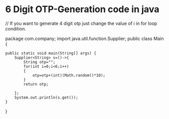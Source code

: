# 6  Digit OTP-Generation code in java 


// If you want to generate 4 digit otp just change the value of i in for loop condition.


package com.company;
import java.util.function.Supplier;
public class Main {

    public static void main(String[] args) {
        Supplier<String> s=()->{
            String otp="";
            for(int i=0;i<6;i++)
            {
                otp=otp+(int)(Math.random()*10);
            }
            return otp;

        };
        System.out.println(s.get());
    }
}

